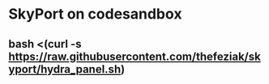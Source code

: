 # SkyPort on codesandbox

## bash <(curl -s https://raw.githubusercontent.com/thefeziak/skyport/hydra_panel.sh)
